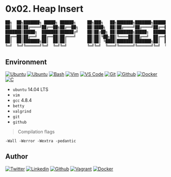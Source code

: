 # 0x02. Heap Insert

```c
██╗  ██╗███████╗ █████╗ ██████╗     ██╗███╗   ██╗███████╗███████╗██████╗ ████████╗
██║  ██║██╔════╝██╔══██╗██╔══██╗    ██║████╗  ██║██╔════╝██╔════╝██╔══██╗╚══██╔══╝
███████║█████╗  ███████║██████╔╝    ██║██╔██╗ ██║███████╗█████╗  ██████╔╝   ██║
██╔══██║██╔══╝  ██╔══██║██╔═══╝     ██║██║╚██╗██║╚════██║██╔══╝  ██╔══██╗   ██║
██║  ██║███████╗██║  ██║██║         ██║██║ ╚████║███████║███████╗██║  ██║   ██║
╚═╝  ╚═╝╚══════╝╚═╝  ╚═╝╚═╝         ╚═╝╚═╝  ╚═══╝╚══════╝╚══════╝╚═╝  ╚═╝   ╚═╝
```

## Environment

[![Ubuntu](https://img.shields.io/static/v1?label=&message=Ubuntu&color=E95420&logo=Ubuntu&logoColor=E95420&labelColor=2F333A)](https://ubuntu.com/)<!-- ubuntu -->
[![Ubuntu](https://img.shields.io/static/v1?label=&message=Kali%20Linux&color=557C94&logo=Kali%20Linux&logoColor=557C94&labelColor=2F333A)](https://www.kali.org/)<!-- kali linux -->
[![Bash](https://img.shields.io/static/v1?label=&message=GNU%20Bash&color=4EAA25&logo=GNU%20Bash&logoColor=4EAA25&labelColor=2F333A)](https://www.gnu.org/software/bash/)<!-- bash -->
[![Vim](https://img.shields.io/static/v1?label=&message=Vim&color=019733&logo=Vim&logoColor=019733&labelColor=2F333A)](https://www.vim.org/)<!-- vim -->
[![VS Code](https://img.shields.io/static/v1?label=&message=Visual%20Studio%20Code&color=007ACC&logo=Visual%20Studio%20Code&logoColor=007ACC&labelColor=2F333A)](https://code.visualstudio.com/)<!-- vs code -->
[![Git](https://img.shields.io/static/v1?label=&message=Git&color=F05032&logo=Git&logoColor=F05032&labelColor=2F333A)](https://git-scm.com/)<!-- git -->
[![Github](https://img.shields.io/static/v1?label=&message=GitHub&color=181717&logo=GitHub&logoColor=f2f2f2&labelColor=2F333A)](https://github.com)<!-- github -->
[![Docker](https://img.shields.io/static/v1?label=&message=Docker&color=2496ED&logo=Docker&labelColor=2F333A)](https://hub.docker.com)<!-- docker -->
[![C](https://img.shields.io/static/v1?label=&message=C%20Language&color=5C6BC0&logo=c&logoColor=A8B9CC&labelColor=2F333A)](https://www.cprogramming.com/)<!-- c -->

- `ubuntu` 14.04 LTS
- `vim`
- `gcc` 4.8.4
- `betty`
- `valgrind`
- `git`
- `github`

> Compilation flags

`-Wall -Werror -Wextra -pedantic`

## Author

<!-- twitter -->
[![Twitter](https://img.shields.io/twitter/follow/ralex_uy?style=social)](https://twitter.com/ralex_uy) <!-- linkedin --> [![Linkedin](https://img.shields.io/badge/LinkedIn-+24K-blue?style=social&logo=linkedin)](https://www.linkedin.com/in/ronald-rivero/) <!-- github --> [![Github](https://img.shields.io/github/followers/ralexrivero?style=social)](https://github.com/ralexrivero/) <!-- vagrant --> [![Vagrant](https://img.shields.io/static/v1?label=&message=Vagrant%20Profile&color=1868F2&logo=vagrant&labelColor=2F333A)](https://app.vagrantup.com/ralexrivero) <!-- docker --> [![Docker](https://img.shields.io/static/v1?label=&message=Docker%20Profile&color=2496ED&logo=Docker&labelColor=2F333A)](https://hub.docker.com/u/ralexrivero)
